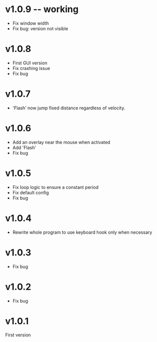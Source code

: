 # v1.0.9 -- working

* Fix window width
* Fix bug: version not visible

# v1.0.8

* First GUI version
* Fix crashing issue
* Fix bug

# v1.0.7

* 'Flash' now jump fixed distance regardless of velocity.

# v1.0.6

* Add an overlay near the mouse when activated
* Add 'Flash'
* Fix bug

# v1.0.5

* Fix loop logic to ensure a constant period
* Fix default config
* Fix bug

# v1.0.4

* Rewrite whole program to use keyboard hook only when necessary

# v1.0.3

* Fix bug

# v1.0.2

* Fix bug

# v1.0.1

First version
